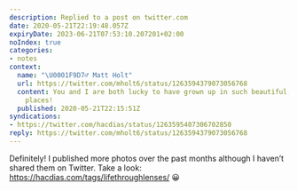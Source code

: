 ```yaml
---
description: Replied to a post on twitter.com
date: 2020-05-21T22:19:48.057Z
expiryDate: 2023-06-21T07:53:10.207201+02:00
noIndex: true
categories:
- notes
context:
  name: "\U0001F9D7‍♂️ Matt Holt"
  url: https://twitter.com/mholt6/status/1263594379073056768
  content: You and I are both lucky to have grown up in such beautiful, but different,
    places!
  published: 2020-05-21T22:15:51Z
syndications:
- https://twitter.com/hacdias/status/1263595407306702850
reply: https://twitter.com/mholt6/status/1263594379073056768
---
```


Definitely! I published more photos over the past months although I haven’t shared them on Twitter. Take a look: https://hacdias.com/tags/lifethroughlenses/ 😀

